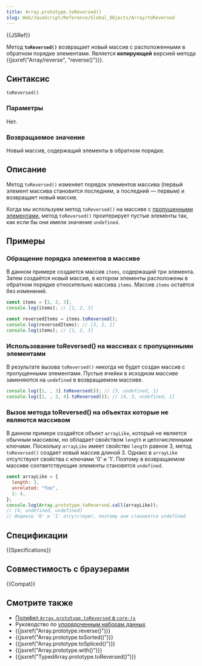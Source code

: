 ```yaml
---
title: Array.prototype.toReversed()
slug: Web/JavaScript/Reference/Global_Objects/Array/toReversed
---
```


{{JSRef}}


Метод **`toReversed()`** возвращает новый массив с расположенными в обратном порядке элементами. Является **копирующей** версией метода {{jsxref("Array/reverse", "reverse()")}}.

## Синтаксис

```js-nolint
toReversed()
```

### Параметры

Нет.

### Возвращаемое значение

Новый массив, содержащий элементы в обратном порядке.

## Описание

Метод `toReversed()` изменяет порядок элементов массива (первый элемент массива становится последним, а последний — первым) и возвращает новый массив.

Когда мы используем метод `toReversed()` на массиве с [пропущенными элементами](/ru/docs/Web/JavaScript/Guide/Indexed_collections#sparse_arrays), метод `toReversed()` проитерирует пустые элементы так, как если бы они имели значение `undefined`.

## Примеры

### Обращение порядка элементов в массиве

В данном примере создается массив `items`, содержащий три элемента. Затем создаётся новый массив, в котором элементы расположены в обратном порядке относительно массива `items`. Массив `items` остаётся без изменений.

```js
const items = [1, 2, 3];
console.log(items); // [1, 2, 3]

const reversedItems = items.toReversed();
console.log(reversedItems); // [3, 2, 1]
console.log(items); // [1, 2, 3]
```

### Использование toReversed() на массивах с пропущенными элементами

В результате вызова `toReversed()` никогда не будет создан массив с пропущенными элементами. Пустые ячейки в исходном массиве заменяются на `undefined` в возвращаемом массиве.

```js
console.log([1, , 3].toReversed()); // [3, undefined, 1]
console.log([1, , 3, 4].toReversed()); // [4, 3, undefined, 1]
```

### Вызов метода toReversed() на объектах которые не являются массивом

В данном примере создаётся объект `arrayLike`, который не является обычным массивом, но обладает свойством `length` и целочисленными ключами. Поскольку `arrayLike` имеет свойство `length` равное 3, метод `toReversed()` создает новый массив длиной 3. Однако в `arrayLike` отсутствуют свойства с ключами '0' и '1'. Поэтому в возвращаемом массиве соответствующие элементы становятся `undefined`.

```js
const arrayLike = {
  length: 3,
  unrelated: "foo",
  2: 4,
};
console.log(Array.prototype.toReversed.call(arrayLike));
// [4, undefined, undefined]
// Индексы '0' и '1' отсутствуют, поэтому они становятся undefined
```

## Спецификации

{{Specifications}}

## Совместимость с браузерами

{{Compat}}

## Смотрите также

- [Полифил `Array.prototype.toReversed` в `core-js`](https://github.com/zloirock/core-js#change-array-by-copy)
- Руководство по [упорядоченным наборам данных](/ru/docs/Web/JavaScript/Guide/Indexed_collections)
- {{jsxref("Array.prototype.reverse()")}}
- {{jsxref("Array.prototype.toSorted()")}}
- {{jsxref("Array.prototype.toSpliced()")}}
- {{jsxref("Array.prototype.with()")}}
- {{jsxref("TypedArray.prototype.toReversed()")}}
